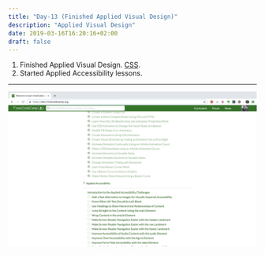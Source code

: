 ```yaml
---
title: "Day-13 (Finished Applied Visual Design)"
description: "Applied Visual Design"
date: 2019-03-16T16:20:16+02:00
draft: false
---
```


1. Finished Applied Visual Design. [CSS](https://learn.freecodecamp.org/).
1. Started Applied Accessibility lessons.

---

![day-13](/images/day13.png)